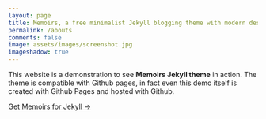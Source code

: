 ```yaml
---
layout: page
title: Memoirs, a free minimalist Jekyll blogging theme with modern design 
permalink: /abouts
comments: false
image: assets/images/screenshot.jpg
imageshadow: true
---
```


This website is a demonstration to see **Memoirs Jekyll theme** in action. The theme is compatible with Github pages, in fact even this demo itself is created with Github Pages and hosted with Github. 

<a target="_blank" href="https://bootstrapstarter.com/jekyll-theme-memoirs/" class="btn btn-dark"> Get Memoirs for Jekyll &rarr;</a>

